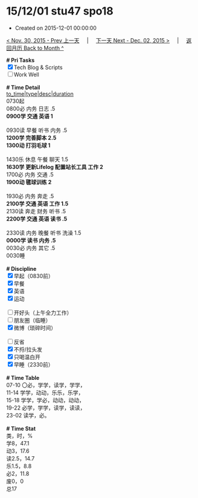 # 15/12/01 stu47 spo18

- Created on 2015-12-01 00:00:00

[< Nov. 30, 2015 - Prev 上一天](/lifelogs/2015/11/d30.md) &nbsp; &nbsp; | &nbsp; &nbsp; [下一天 Next - Dec. 02, 2015 >](/lifelogs/2015/12/d02.md) &nbsp; &nbsp; |  &nbsp; &nbsp; [返回月历 Back to Month ^](/lifelogs/2015/12/index.md)
<br/><div><b># Pri Tasks</b></div><div><input checked="true" type="checkbox"/>Tech Blog &amp; Scripts</div><div><input type="checkbox"/>Work Well</div><div><br/></div><div><b># Time Detail</b></div><div><u>to_time|type|desc|duration</u></div><div>0730起</div><div>0800必 内务 日志 .5</div><div><b>0900学 交通 英语 1</b></div><div><br/></div><div>0930读 早餐 听书 内务 .5</div><div><b>1200学 完善脚本 2.5</b></div><div><b>1300动 打羽毛球 1</b></div><div><br/></div><div>1430乐 休息 午餐 聊天 1.5</div><div><b>1630学 更新Lifelog 配置站长工具 工作 2</b></div><div>1700必 内务 交通 .5</div><div><b>1900动 毽球训练 2</b></div><div><br/></div><div>1930必 内务 奔走 .5</div><div><b>2100学 交通 英语 工作 1.5</b></div><div>2130读 奔走 财务 听书 .5</div><div><b>2200学 交通 英语 读书 .5</b></div><div><br/></div><div>2330读 内务 晚餐 听书 洗澡 1.5</div><div><b>0000学 读书 内务 .5</b></div><div>0030必 内务 其它 .5</div><div>0030睡</div><div><br/></div><div><b># Discipline</b></div><div><input checked="true" type="checkbox"/>早起（0830前）</div><div><input checked="true" type="checkbox"/>早餐</div><div><input checked="true" type="checkbox"/>英语</div><div><input checked="true" type="checkbox"/>运动</div><div><br/></div><div><input type="checkbox"/>开好头（上午全力工作）</div><div><input type="checkbox"/>朋友圈（临睡）</div><div><input checked="true" type="checkbox"/>微博（琐碎时间）</div><div><br/></div><div><input type="checkbox"/>反省</div><div><input checked="true" type="checkbox"/>不捋/拉头发</div><div><input checked="true" type="checkbox"/>只喝温白开</div><div><input checked="true" type="checkbox"/>早睡（2330前）</div><div><br/></div><div><b># Time Table</b></div><div>07-10 〇必，学学，读学，学学，</div><div>11-14 学学，动动，乐乐，乐学，</div><div>15-18 学学，学必，动动，动动，</div><div>19-22 必学，学学，读学，读读，</div><div>23-02 读学，必。</div><div><br/></div><div><b># Time Stat</b></div><div>类，时，%</div><div>学8，47.1</div><div>动3，17.6</div><div>读2.5，14.7</div><div>乐1.5，8.8</div><div>必2，11.8</div><div>废0，0</div><div>总17</div>
